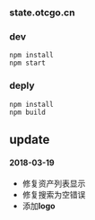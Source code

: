 ### state.otcgo.cn


### dev
```
npm install
npm start
```


### deply
```
npm install 
npm build
```


## update


#### 2018-03-19
* 修复资产列表显示
* 修复搜索为空错误
* 添加**logo**